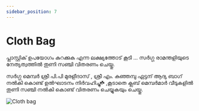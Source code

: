 ```yaml
---
sidebar_position: 7
---
```

# Cloth Bag
പ്ലാസ്റ്റിക് ഉപയോഗം കുറക്കുക എന്ന ലക്ഷ്യത്തോട് കൂടി ... സർഗ്ഗ രാമന്തളിയുടെ നേത്യത്വത്തിൽ തുണി സഞ്ചി വിതരണം ചെയ്തു.

സർഗ്ഗ മെമ്പർ ശ്രീ പി.പി മുരളീദാസ് , ശ്രീ എം. കുഞ്ഞമ്പു ഏട്ടന് ആദ്യ ബാഗ് നൽകി കൊണ്ട് ഉൽഘാടനം നിർവഹിച്ചു☘ ,കൂടാതെ ക്ലബ് മെമ്പർമാർ വീടുകളിൽ തുണി സഞ്ചി നൽകി കൊണ്ട് വിതരണം ചെയ്യുകയും ചെയ്തു.

![Cloth bag](/img/2018/clothbag/1.jpg)